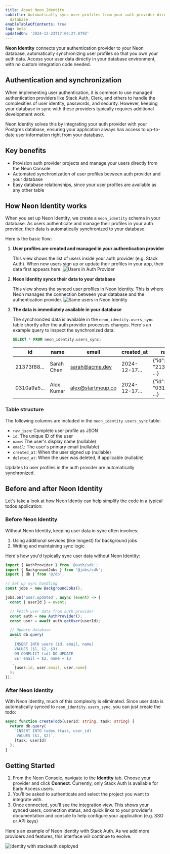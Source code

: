 ```yaml
---
title: About Neon Identity
subtitle: Automatically sync user profiles from your auth provider directly to your
  database
enableTableOfContents: true
tag: beta
updatedOn: '2024-12-23T17:04:27.879Z'
---
```


<ComingSoon />

**Neon Identity** connects your authentication provider to your Neon database, automatically synchronizing user profiles so that you own your auth data. Access your user data directly in your database environment, with no custom integration code needed.

## Authentication and synchronization

When implementing user authentication, it is common to use managed authentication providers like Stack Auth, Clerk, and others to handle the complexities of user identity, passwords, and security. However, keeping your database in sync with these providers typically requires additional development work.

Neon Identity solves this by integrating your auth provider with your Postgres database, ensuring your application always has access to up-to-date user information right from your database.

## Key benefits

- Provision auth provider projects and manage your users directly from the Neon Console
- Automated synchronization of user profiles between auth provider and your database
- Easy database relationships, since your user profiles are available as any other table

## How Neon Identity works

When you set up Neon Identity, we create a `neon_identity` schema in your database. As users authenticate and manage their profiles in your auth provider, their data is automatically synchronized to your database.

Here is the basic flow:

1. **User profiles are created and managed in your authentication provider**

   This view shows the list of users inside your auth provider (e.g. Stack Auth). When new users sign up or update their profiles in your app, their data first appears here:
   ![Users in Auth Provider](/docs/guides/stackauth_users.png)

2. **Neon Identity syncs their data to your database**

   This view shows the synced user profiles in Neon Identity. This is where Neon manages the connection between your database and the authentication provider.
   ![Same users in Neon Identity](/docs/guides/identity_users.png)

3. **The data is immediately available in your database**

   The synchronized data is available in the `neon_identity.users_sync` table shortly after the auth provider processes changes. Here's an example query to inspect the synchronized data:

   ```sql
   SELECT * FROM neon_identity.users_sync;
   ```

   | id          | name       | email             | created_at    | raw_json                      |
   | ----------- | ---------- | ----------------- | ------------- | ----------------------------- |
   | 21373f88... | Sarah Chen | sarah@acme.dev    | 2024-12-17... | \{"id": "21373f88-...", ...\} |
   | 0310a9a5... | Alex Kumar | alex@startmeup.co | 2024-12-17... | \{"id": "0310a9a5-...", ...\} |

### Table structure

The following columns are included in the `neon_identity.users_sync` table:

- `raw_json`: Complete user profile as JSON
- `id`: The unique ID of the user
- `name`: The user's display name (nullable)
- `email`: The user's primary email (nullable)
- `created_at`: When the user signed up (nullable)
- `deleted_at`: When the user was deleted, if applicable (nullable)

Updates to user profiles in the auth provider are automatically synchronized.

## Before and after Neon Identity

Let's take a look at how Neon Identiy can help simplify the code in a typical todos application:

### Before Neon Identity

Without Neon Identity, keeping user data in sync often involves:

1. Using additional services (like Inngest) for background jobs
2. Writing and maintaining sync logic

Here's how you'd typically sync user data without Neon Identity:

```typescript
import { AuthProvider } from '@auth/sdk';
import { BackgroundJobs } from '@jobs/sdk';
import { db } from '@/db';

// Set up sync handling
const jobs = new BackgroundJobs();

jobs.on('user.updated', async (event) => {
  const { userId } = event;

  // Fetch user data from auth provider
  const auth = new AuthProvider();
  const user = await auth.getUser(userId);

  // Update database
  await db.query(
    `
    INSERT INTO users (id, email, name)
    VALUES ($1, $2, $3)
    ON CONFLICT (id) DO UPDATE 
    SET email = $2, name = $3
  `,
    [user.id, user.email, user.name]
  );
});
```

### After Neon Identity

With Neon Identity, much of this complexity is eliminated. Since user data is automatically synced to `neon_identity.users_sync`, you can just create the todo:

```typescript
async function createTodo(userId: string, task: string) {
  return db.query(
    `INSERT INTO todos (task, user_id) 
     VALUES ($1, $2)`,
    [task, userId]
  );
}
```

## Getting Started

1. From the Neon Console, navigate to the **Identity** tab. Choose your provider and click **Connect**. Currently, only Stack Auth is available for Early Access users.
1. You'll be asked to authenticate and select the project you want to integrate with.
1. Once connected, you'll see the integration view. This shows your synced users, connection status, and quick links to your provider's documentation and console to help configure your application (e.g. SSO or API keys)

Here's an example of Neon Identity with Stack Auth. As we add more providers and features, this interface will continue to evolve.

![identity with stackauth deployed](/docs/guides/identity_stackauth.png)
